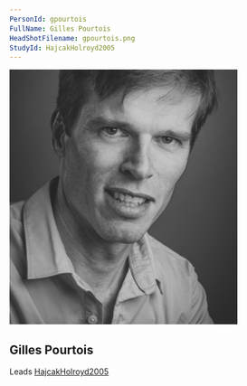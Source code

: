 ```yaml
---
PersonId: gpourtois
FullName: Gilles Pourtois
HeadShotFilename: gpourtois.png
StudyId: HajcakHolroyd2005
---
```


![headshot of researcher](/assets/images/headshots/gpourtois.png "Gilles Pourtois")

## Gilles Pourtois

Leads [HajcakHolroyd2005](/replications/HajcakHolroyd2005)